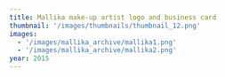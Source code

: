 ```yaml
---
title: Mallika make-up artist logo and business card
thumbnail: '/images/thumbnails/thumbnail_12.png'
images:
  - '/images/mallika_archive/mallika1.png'
  - '/images/mallika_archive/mallika2.png'
year: 2015
---
```

